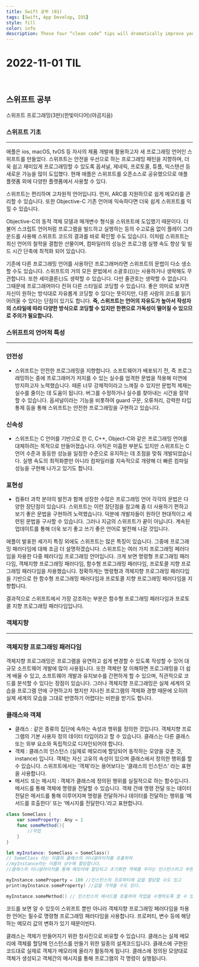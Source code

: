 ```yaml
---
title: Swift 공부 (01)
tags: [Swift, App Develop, IOS]
style: fill
color: info
description: These four “clean code” tips will dramatically improve your engineering team’s productivity
---
```


# 2022-11-01 TIL

<br/>

## 스위프트 공부

스위프트 프로그래밍(3판)(한빛미디어)(야곰지음)

### 스위프트 기초

---

애플은 ios, macOS, tvOS 등 자사의 제품 개발에 활용하고자 새 프로그래밍 언어인 스위프트를 만들었다. 스위프트는 안전을 우선으로 하는 프로그래밍 패턴을 지향하며, 더욱 쉽고 재미있게 프로그래밍할 수 있도록 옵셔널, 제네릭, 프로토콜, 튜플, 익스텐션 등 새로운 가능을 많이 도입했다. 현재 애플은 스위프트를 오픈소스로 공유했으므로 애플 플랫폼 외에 다양한 플랫폼에서 사용할 수 있다.

스위프트는 편리하며 고차원적 언어입니다. 먼저, ARC를 지원하므로 쉽게 메모리를 관리할 수 있습니다. 또한 Objective-C 기존 언어에 익숙하다면 더욱 쉽게 스위프트를 익힐 수 있습니다.

Objective-C의 동적 객체 모델과 매개변수 형식을 스위프트에 도입했기 때문이다. 더불어 스크립트 언어처럼 프로그램을 빌드하고 실행하는 등의 수고로움 없이 플레이 그라운드를 사용해 스위프트 코드의 결과를 바로 확인할 수도 있습니다. 이처럼 스위프트는 최신 언어의 철학을 결합한 산물이며, 컴파일러의 성능은 프로그램 실행 속도 향상 및 빌드 시간 단축에 최적화 되어 있습니다.

기존에 다른 프로그래밍 언어를 사용하던 프로그래머라면 스위프트의 문법이 다소 생소할 수도 있습니다. 스위프트의 거의 모든 문법에서 소괄호(())는 사용하거나 생략해도 무관합니다. 또한 세미클론(;)도 생략할 수 있습니다. 다만 줄관호는 생략할 수 없습니다. 그때문에 프로그래머마다 전혀 다른 스타일로 코딩할 수 있습니다. 좋은 의미로 보자면 자신이 원하는 방식대로 자유롭게 코딩할 수 있다는 뜻이지만, 다른 사람의 코드를 읽기 어려울 수 있다는 단점이 있기도 합니다. **즉, 스위프트는 언어의 자유도가 높아서 작성자의 스타일에 따라 다양한 방식으로 코딩할 수 있지만 한편으로 가독성이 떨어질 수 있으므로 주의가 필요합니다.**

### 스위프트의 언어적 특성

---

### 안전성

- 스위프트는 안전한 프로그래밍을 지향합니다. 소프트웨어가 배포되기 전, 즉 프로그래밍하는 중에 프로그래머가 저지를 수 있는 실수를 엄격한 문법을 적용해 미연에 방지하고자 노력했습니다. 때론 너무 강제적이라고 느껴질 수 있지만 문법적 제재는 실수를 줄이는 데 도움이 됩니다. 버그를 수정하거나 실수를 찾아내는 시간을 절약할 수 있습니다. 옵셔널이라는 기능을 비롯하여 guard 구문, 오류처리, 강력한 타입 통제 등을 통해 스위프트는 안전한 프로그래밍을 구현하고 있습니다.

### 신속성

- 스위프트는 C 언어를 기반으로 한 C, C++, Object-C와 같은 프로그래밍 언어를 대체하려는 목적으로 만들어졌습니다. 아직은 미흡한 부분도 있지만 스위프트는 C 언어 수준과 동등한 성능을 일정한 수준으로 유지하는 데 초점을 맞춰 개발되었습니다. 실행 속도의 최적화뿐만 아니라 컴파일러를 지속적으로 개량해 더 빠른 컴파일 성능을 구현해 나가고 있기도 합니다.

### 표현성

- 컴퓨터 과학 분야의 발전과 함께 성장한 수많은 프로그래밍 언어 각각의 문법은 다양한 장단점이 있습니다. 스위프트는 이런 장단점을 참고해 좀 더 사용하기 편하고 보기 좋은 문법을 구현하려 노력했습니다. 덕분에 개발자들이 원하던 현대적이고 세련된 문법을 구사할 수 있습니다. 그러나 지금의 스위프트가 끝이 아닙니다. 계속된 업데이트를 통해 더욱 보기 좋고 쓰기 좋은 언어로 발전해 나갈 것입니다.

애플이 발표한 세가지 특징 외에도 스위프트는 많은 특징이 있습니다. 그중에 프로그래밍 패러다임에 대해 조금 더 설명하겠습니다. 스위프트는 여러 가지 프로그래밍 페러다임을 차용한 다중 페러다임 프로그래밍 언어입니다. 크게 보면 명령형 프로그래밍 패러다임, 객체지향 프로그래밍 패러다임, 함수형 프로그래밍 패러다임, 프로토콜 지향 프로그래밍 패러다임을 차용했습니다. 정확하게는 명령형과 객체지향 프로그래밍 패러다임을 기반으로 한 함수형 프로그래밍 패러다임과 프로토콜 지향 프로그래밍 패러다임을 지향합니다.

결과적으로 스위프트에서 가장 강조하는 부분은 함수형 프로그래밍 패러다임과 프로토콜 지향 프로그래밍 패러다임입니다.

### 객체지향

---

### 객체지향 프로그래밍 패러다임

객체지향 프로그래밍은 프로그램을 유연하고 쉽게 변경할 수 있도록 작성할 수 있어 대규모 소프트웨어 개발에 많이 사용됩니다. 또한 객체만 잘 이해하면 프로그래밍을 더 쉽게 배울 수 있고, 소프트웨어 개발과 유지보수를 간편하게 할 수 있으며, 직관적으로 코드를 분석할 수 있다는 장점이 있습니다. 그러나 객체지향 프로그래밍은 실제 세계의 모습을 프로그램 안에 구현하고자 했지만 지나친 프로그램의 객체화 경향 때문에 오히려 실제 세계의 모습을 그대로 반영하기 어렵다는 비판을 받기도 합니다.

### 클래스와 객체

- 클래스 : 같은 종류의 집단에 속하는 속성과 행위를 정의한 것입니다. 객체지향 프로그램의 기본 사용자 정의 데이터 타입이라고 할 수 있습니다. 클래스는 다른 클래스 또는 외부 요소와 독립적으로 디자인되어야 합니다.
- 객체 : 클래스의 인스턴스 (실제로 메모리에 할당되어 동작하는 모양을 갖춘 것, instance) 입니다. 객체는 자신 고유의 속성이 있으며 클래스에서 정의한 행위를 할 수 있습니다. 스위프트에서는 ‘객체’라는 용어보다는 ‘클래스의 인스턴스’ 라는 표현을 사용합니다.
- 메서드 또는 메시지 : 객체가 클래스에 정의된 행위를 실질적으로 하는 함수입니다. 메서드를 통해 객체에 명령을 전달할 수 있습니다. 객체 간에 명령 전달 또는 데이터전달은 메서드를 통해 이루어지며 명령을 전달하거나 데이터를 전달하는 행위를 ‘메서드를 호출한다’ 또는 ‘메시지를 전달한다.’라고 표현합니다.

```swift
class SomeClass {
	var someProperty: Any = 1
	func someMethod(){
		//작업
	}
}

let myInstance: SomeClass = SomeClass()
// SomeClass 라는 이름의 클래스의 이니셜라이저를 호출하여
//myInstance라는 이름의 상수에 할당합니다.
//클래스의 이니셜라이저를 통해 메모리에 할당되고 초기화한 객체를 우리는 인스턴스라고 부른다.

myInstance.someProperty = 100 //인스턴스의 프로퍼티에 값을 할당할 수도 있고
print(myInstance.someProperty) //값을 가져올 수도 있다.

myInstance.someMethod() // 인스턴스의 메서드를 호출하여 작업을 수행하도록 할 수 있다.
```

코드를 보면 알 수 있듯이 스위프트 뿐만 아니라 객체지향 프로그래밍 페러다임을 차용한 언어는 필수로 명령형 프로그래밍 패러다임을 사용합니다. 프로퍼티, 변수 등에 해당하는 메모리 값의 변화가 있기 때문이빈다.

클래스는 객체가 만들어지기 위한 청사진으로 비유할 수 있습니다. 클래스는 실제 메모리에 객체를 할당해 인스턴스를 만들기 위한 일종의 설계코드입니다. 클래스에 구현된 코드대로 실제로 객체가 메모리에 올라가 활동하게 됩니다. 클래스에 정의된 모양대로 객체가 생성되고 객체간의 메시지를 통해 프로그램의 각 명령이 실행됩니다.

###
